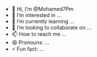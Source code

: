 - 👋 Hi, I’m @Mohamed7Pm
- 👀 I’m interested in ...
- 🌱 I’m currently learning ...
- 💞️ I’m looking to collaborate on ...
- 📫 How to reach me ...
- 😄 Pronouns: ...
- ⚡ Fun fact: ...

<!---
Mohamed7Pm/Mohamed7Pm is a ✨ special ✨ repository because its `README.md` (this file) appears on your GitHub profile.
You can click the Preview link to take a look at your changes.
--->
